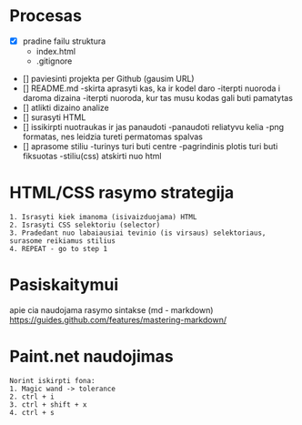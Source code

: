 # Procesas

- [x] pradine failu struktura
    - index.html
    - .gitignore
- [] paviesinti projekta per Github (gausim URL)
- [] README.md
    -skirta aprasyti kas, ka ir kodel daro
    -iterpti nuoroda i daroma dizaina
    -iterpti nuoroda, kur tas musu kodas gali buti pamatytas
- [] atlikti dizaino analize
- [] surasyti HTML
- [] issikirpti nuotraukas ir jas panaudoti
    -panaudoti reliatyvu kelia
    -png formatas, nes leidzia tureti permatomas spalvas
- [] aprasome stiliu
    -turinys turi buti centre
    -pagrindinis plotis turi buti fiksuotas
    -stiliu(css) atskirti nuo html

# HTML/CSS rasymo strategija

    1. Israsyti kiek imanoma (isivaizduojama) HTML
    2. Israsyti CSS selektoriu (selector)
    3. Pradedant nuo labaiausiai tevinio (is virsaus) selektoriaus, surasome reikiamus stilius
    4. REPEAT - go to step 1

# Pasiskaitymui

apie cia naudojama rasymo sintakse (md - markdown)
https://guides.github.com/features/mastering-markdown/

# Paint.net naudojimas
    Norint iskirpti fona:
    1. Magic wand -> tolerance
    2. ctrl + i
    3. ctrl + shift + x
    4. ctrl + s